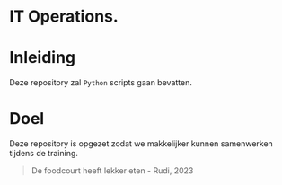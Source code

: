 IT Operations.
=============
# Inleiding
Deze repository zal `Python` scripts gaan bevatten. 
# Doel
Deze repository is opgezet zodat we makkelijker kunnen samenwerken tijdens de training.

> De foodcourt heeft lekker eten - Rudi, 2023